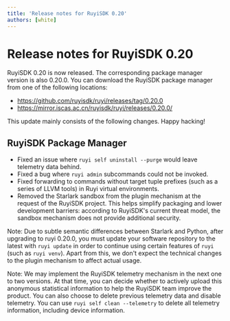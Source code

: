 ```yaml
---
title: 'Release notes for RuyiSDK 0.20'
authors: [white]
---
```


# Release notes for RuyiSDK 0.20

RuyiSDK 0.20 is now released. The corresponding package manager version is also 0.20.0.
You can download the RuyiSDK package manager from one of the following locations:

+ https://github.com/ruyisdk/ruyi/releases/tag/0.20.0
+ https://mirror.iscas.ac.cn/ruyisdk/ruyi/releases/0.20.0/

This update mainly consists of the following changes. Happy hacking!

## RuyiSDK Package Manager

+ Fixed an issue where `ruyi self uninstall --purge` would leave telemetry data behind.
+ Fixed a bug where `ruyi admin` subcommands could not be invoked.
+ Fixed forwarding to commands without target tuple prefixes (such as a series of LLVM tools) in Ruyi virtual environments.
+ Removed the Starlark sandbox from the plugin mechanism at the request of the RuyiSDK project. This helps simplify packaging and lower development barriers: according to RuyiSDK's current threat model, the sandbox mechanism does not provide additional security.

Note: Due to subtle semantic differences between Starlark and Python, after upgrading to ruyi 0.20.0, you must update your software repository to the latest with `ruyi update` in order to continue using certain features of `ruyi` (such as `ruyi venv`). Apart from this, we don't expect the technical changes to the plugin mechanism to affect actual usage.

Note: We may implement the RuyiSDK telemetry mechanism in the next one to two versions. At that time, you can decide whether to actively upload this anonymous statistical information to help the RuyiSDK team improve the product. You can also choose to delete previous telemetry data and disable telemetry. You can use `ruyi self clean --telemetry` to delete all telemetry information, including device information.
